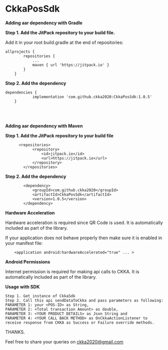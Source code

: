 # CkkaPosSdk

  **Adding aar dependency with Gradle**

  **Step 1. Add the JitPack repository to your build file.**
  
  Add it in your root build.gradle at the end of repositories:

    allprojects {
            repositories {
                ...
                maven { url 'https://jitpack.io' }
            }
        }
  
**Step 2. Add the dependency**


    dependencies {
                implementation 'com.github.ckka2020:CkkaPosSdk:1.0.5'
        }
  
  
  <br></br>
  
**Adding aar dependency with Maven**
  
**Step 1. Add the JitPack repository to your build file**

          <repositories>
                <repository>
                    <id>jitpack.io</id>
                    <url>https://jitpack.io</url>
                </repository>
            </repositories>

**Step 2. Add the dependency**

            <dependency>
                <groupId>com.github.ckka2020</groupId>
                <artifactId>CkkaPosSdk</artifactId>
                <version>1.0.5</version>
            </dependency>

  **Hardware Acceleration**
  
Hardware acceleration is required since QR Code is used. It is automatically included as part of the library.

If your application does not behave properly then make sure it is enabled in your manifest file:


        <application android:hardwareAccelerated="true" ... >
    
  **Android Permissions**
  
Internet permission is required for making api calls to CKKA. It is automatically included as part of the library. 

  **Usage with SDK**

    Step 1. Get instance of CkkaSdk
    Step 2. Call this api sendDataToCkka and pass parameters as following:
    PARAMETER 1: your <POS-ID> as String, 
    PARAMETER 2: <Total transaction Amount> as double,
    PARAMETER 3: <YOUR PRODUCT DETAILS> as Json String and
    PARAMETER 4: <YOUR CALL BACK METHOD> as OnCkkaActionListener to receive response from CKKA as Success or Failure override methods.

 
 
 THANKS.
 
 Feel free to share your queries on ckka2020@gmail.com
 
 


  
